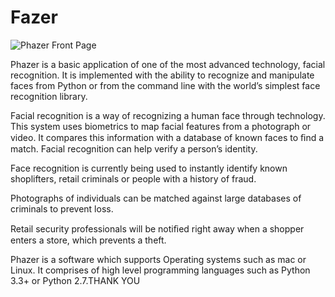 # Fazer

![Phazer Front Page](https://www.google.com/url?sa=i&url=https%3A%2F%2Fwww.howtogeek.com%2F180167%2Fhtg-explains-what-is-github-and-what-do-geeks-use-it-for%2F&psig=AOvVaw3R0kmONFNximhvlqpje6mv&ust=1651207969549000&source=images&cd=vfe&ved=0CAwQjRxqFwoTCIjNspb7tfcCFQAAAAAdAAAAABAN)

Phazer is a basic application of one of the most advanced technology, facial recognition. It is
implemented with the ability to recognize and manipulate faces from Python or from the command
line with the world’s simplest face recognition library.

Facial recognition is a way of recognizing a human face through technology. This system uses
biometrics to map facial features from a photograph or video. It compares this information with a
database of known faces to ﬁnd a match. Facial recognition can help verify a person’s identity.

Face recognition is currently being used to instantly identify known shoplifters, retail criminals or
people with a history of fraud.

Photographs of individuals can be matched against large databases of criminals to prevent loss.

Retail security professionals will be notiﬁed right away when a shopper enters a store, which
prevents a theft.

Phazer is a software which supports Operating systems such as mac or Linux. It comprises of high
level programming languages such as Python 3.3+ or Python 2.7.THANK YOU
